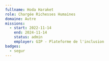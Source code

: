 ```yaml
---
fullname: Hoda Haraket
role: Chargée Richesses Humaines
domaine: Autre
missions:
  - start: 2022-11-14
    end: 2024-11-14
    status: admin
    employer: GIP - Plateforme de l'inclusion 
badges:
  - segur
---
```


